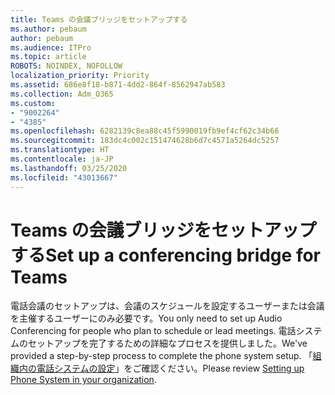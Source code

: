 ```yaml
---
title: Teams の会議ブリッジをセットアップする
ms.author: pebaum
author: pebaum
ms.audience: ITPro
ms.topic: article
ROBOTS: NOINDEX, NOFOLLOW
localization_priority: Priority
ms.assetid: 686e8f18-b871-4dd2-864f-8562947ab583
ms.collection: Adm_O365
ms.custom:
- "9002264"
- "4385"
ms.openlocfilehash: 6282139c8ea88c45f5990019fb9ef4cf62c34b66
ms.sourcegitcommit: 183dc4c002c151474628b6d7c4571a5264dc5257
ms.translationtype: HT
ms.contentlocale: ja-JP
ms.lasthandoff: 03/25/2020
ms.locfileid: "43013667"
---
```

# <a name="set-up-a-conferencing-bridge-for-teams"></a><span data-ttu-id="a4227-102">Teams の会議ブリッジをセットアップする</span><span class="sxs-lookup"><span data-stu-id="a4227-102">Set up a conferencing bridge for Teams</span></span>

<span data-ttu-id="a4227-103">電話会議のセットアップは、会議のスケジュールを設定するユーザーまたは会議を主催するユーザーにのみ必要です。</span><span class="sxs-lookup"><span data-stu-id="a4227-103">You only need to set up Audio Conferencing for people who plan to schedule or lead meetings.</span></span> <span data-ttu-id="a4227-104">電話システムのセットアップを完了するための詳細なプロセスを提供しました。</span><span class="sxs-lookup"><span data-stu-id="a4227-104">We've provided a step-by-step process to complete the phone system setup.</span></span> <span data-ttu-id="a4227-105">「[組織内の電話システムの設定](https://docs.microsoft.com/MicrosoftTeams/phone-number-calling-plans/port-order-overview)」をご確認ください。</span><span class="sxs-lookup"><span data-stu-id="a4227-105">Please review [Setting up Phone System in your organization](https://docs.microsoft.com/MicrosoftTeams/phone-number-calling-plans/port-order-overview).</span></span>
